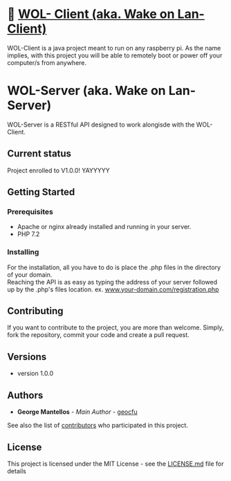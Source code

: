 # :link: [WOL- Client (aka. Wake on Lan-Client)](https://github.com/geocfu/WOL-Client)

WOL-Client is a java project meant to run on any raspberry pi. As the name implies, with this project you will be able to remotely boot or power off your computer/s from anywhere.

# WOL-Server (aka. Wake on Lan-Server)

WOL-Server is a RESTful API designed to work alongisde with the WOL-Client.

## Current status

Project enrolled to V1.0.0! YAYYYYY    

## Getting Started

### Prerequisites

- Apache or nginx already installed and running in your server.
- PHP 7.2

### Installing  

For the installation, all you have to do is place the .php files in the directory of your domain.  
Reaching the API is as easy as typing the address of your server followed up by the .php's files location. ex. www.your-domain.com/registration.php

## Contributing

If you want to contribute to the project, you are more than welcome. Simply, fork the repository, commit your code and create a pull request.

## Versions
  - version 1.0.0

## Authors

* **George Mantellos** - *Main Author* - [geocfu](https://github.com/geocfu)

See also the list of [contributors](https://github.com/geocfu/WOL/contributors) who participated in this project.

## License

This project is licensed under the MIT License - see the [LICENSE.md](LICENSE) file for details
